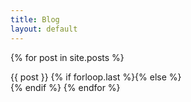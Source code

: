 ```yaml
---
title: Blog
layout: default
---
```

{% for post in site.posts %}
  <article class="{% if forloop.first %}first{% elsif forloop.last %}last{% else %}middle{% endif %}">
	{{ post }}
	{% if forloop.last %}{% else %}<div class="separater"></div>{% endif %}
{% endfor %}
